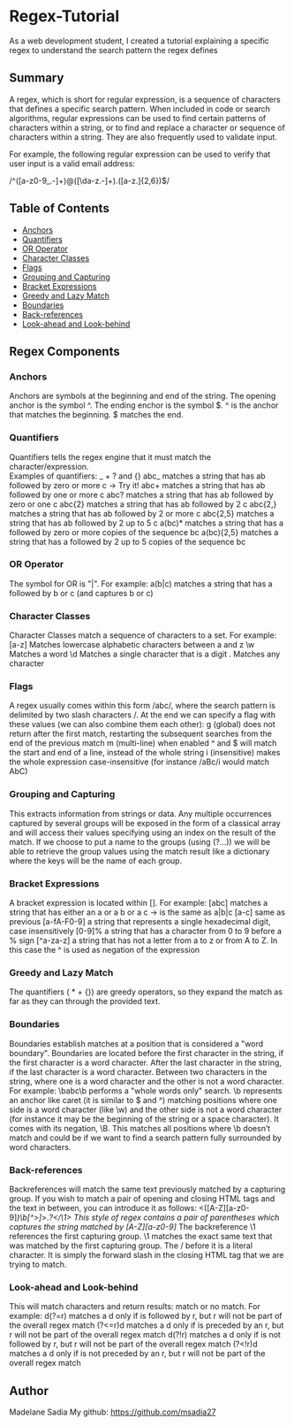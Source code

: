 # Regex-Tutorial

As a web development student, I created a tutorial explaining a specific regex to understand the search pattern the regex defines

## Summary

A regex, which is short for regular expression, is a sequence of characters that defines a specific search pattern. When included in code or search algorithms, regular expressions can be used to find certain patterns of characters within a string, or to find and replace a character or sequence of characters within a string. They are also frequently used to validate input.

For example, the following regular expression can be used to verify that user input is a valid email address:

/^([a-z0-9_\.-]+)@([\da-z\.-]+)\.([a-z\.]{2,6})$/

## Table of Contents

- [Anchors](#anchors)
- [Quantifiers](#quantifiers)
- [OR Operator](#or-operator)
- [Character Classes](#character-classes)
- [Flags](#flags)
- [Grouping and Capturing](#grouping-and-capturing)
- [Bracket Expressions](#bracket-expressions)
- [Greedy and Lazy Match](#greedy-and-lazy-match)
- [Boundaries](#boundaries)
- [Back-references](#back-references)
- [Look-ahead and Look-behind](#look-ahead-and-look-behind)

## Regex Components

### Anchors

Anchors are symbols at the beginning and end of the string.
The opening anchor is the symbol ^.
The ending enchor is the symbol $.
^ is the anchor that matches the beginning.
$ matches the end.

### Quantifiers

Quantifiers tells the regex engine that it must match the character/expression.  
Examples of quantifiers: _ + ? and {}
abc_ matches a string that has ab followed by zero or more c -> Try it!
abc+ matches a string that has ab followed by one or more c
abc? matches a string that has ab followed by zero or one c
abc{2} matches a string that has ab followed by 2 c
abc{2,} matches a string that has ab followed by 2 or more c
abc{2,5} matches a string that has ab followed by 2 up to 5 c
a(bc)\* matches a string that has a followed by zero or more copies of the sequence bc
a(bc){2,5} matches a string that has a followed by 2 up to 5 copies of the sequence bc

### OR Operator

The symbol for OR is "|". For example:
a(b|c) matches a string that has a followed by b or c (and captures b or c)

### Character Classes

Character Classes match a sequence of characters to a set. For example:
[a-z] Matches lowercase alphabetic characters between a and z
\w Matches a word
\d Matches a single character that is a digit
. Matches any character

### Flags

A regex usually comes within this form /abc/, where the search pattern is delimited by two slash characters /. At the end we can specify a flag with these values (we can also combine them each other):
g (global) does not return after the first match, restarting the subsequent searches from the end of the previous match
m (multi-line) when enabled ^ and $ will match the start and end of a line, instead of the whole string
i (insensitive) makes the whole expression case-insensitive (for instance /aBc/i would match AbC)

### Grouping and Capturing

This extracts information from strings or data. Any multiple occurrences captured by several groups will be exposed in the form of a classical array and will access their values specifying using an index on the result of the match.
If we choose to put a name to the groups (using (?<foo>...)) we will be able to retrieve the group values using the match result like a dictionary where the keys will be the name of each group.

### Bracket Expressions

A bracket expression is located within []. For example:
[abc] matches a string that has either an a or a b or a c -> is the same as a|b|c
[a-c] same as previous
[a-fA-F0-9] a string that represents a single hexadecimal digit, case insensitively
[0-9]% a string that has a character from 0 to 9 before a % sign
[^a-za-z] a string that has not a letter from a to z or from A to Z. In this case the ^ is used as negation of the expression

### Greedy and Lazy Match

The quantifiers ( \* + {}) are greedy operators, so they expand the match as far as they can through the provided text.

### Boundaries

Boundaries establish matches at a position that is considered a "word boundary".
Boundaries are located before the first character in the string, if the first character is a word character.
After the last character in the string, if the last character is a word character.
Between two characters in the string, where one is a word character and the other is not a word character.
For example:
\babc\b performs a "whole words only" search.
\b represents an anchor like caret (it is similar to $ and ^) matching positions where one side is a word character (like \w) and the other side is not a word character (for instance it may be the beginning of the string or a space character).
It comes with its negation, \B. This matches all positions where \b doesn’t match and could be if we want to find a search pattern fully surrounded by word characters.

### Back-references

Backreferences will match the same text previously matched by a capturing group. If you wish to match a pair of opening and closing HTML tags and the text in between, you can introduce it as follows:
<([A-Z][a-z0-9]_)\b[^>]_>._?</\1>
This style of regex contains a pair of parentheses which captures the string matched by [A-Z][a-z0-9]_
The backreference \1 references the first capturing group. \1 matches the exact same text that was matched by the first capturing group. The / before it is a literal character. It is simply the forward slash in the closing HTML tag that we are trying to match.

### Look-ahead and Look-behind

This will match characters and return results: match or no match.
For example:
d(?=r) matches a d only if is followed by r, but r will not be part of the overall regex match
(?<=r)d matches a d only if is preceded by an r, but r will not be part of the overall regex match
d(?!r) matches a d only if is not followed by r, but r will not be part of the overall regex match
(?<!r)d matches a d only if is not preceded by an r, but r will not be part of the overall regex match

## Author

Madelane Sadia
My github: https://github.com/msadia27
